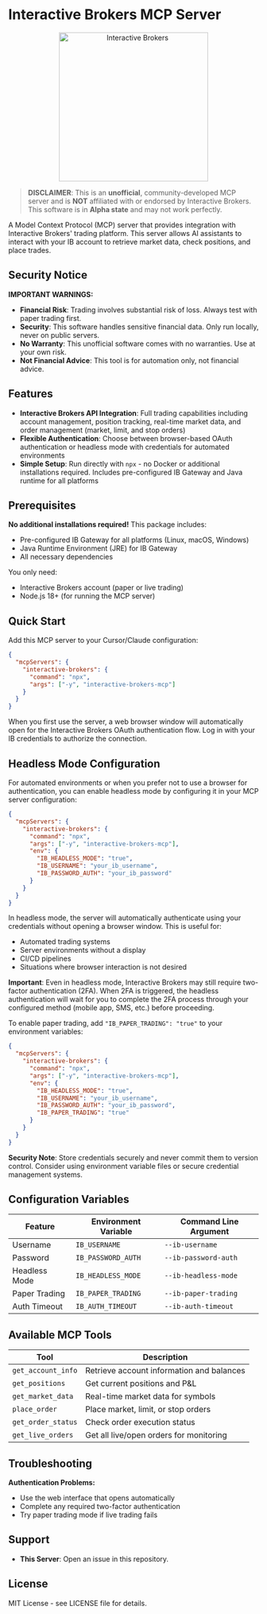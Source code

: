 # Interactive Brokers MCP Server

<div align="center">
<img src="https://www.interactivebrokers.com/images/web/logos/ib-logo-text-black.svg" alt="Interactive Brokers" width="300">
</div>

> **DISCLAIMER**: This is an **unofficial**, community-developed MCP server
> and is **NOT** affiliated with or endorsed by Interactive Brokers. This
> software is in **Alpha state** and may not work perfectly.

A Model Context Protocol (MCP) server that provides integration with Interactive
Brokers' trading platform. This server allows AI assistants to interact with
your IB account to retrieve market data, check positions, and place trades.

## Security Notice

**IMPORTANT WARNINGS:**

- **Financial Risk**: Trading involves substantial risk of loss. Always test
  with paper trading first.
- **Security**: This software handles sensitive financial data. Only run
  locally, never on public servers.
- **No Warranty**: This unofficial software comes with no warranties. Use at
  your own risk.
- **Not Financial Advice**: This tool is for automation only, not financial
  advice.

## Features

- **Interactive Brokers API Integration**: Full trading capabilities including account management, position tracking, real-time market data, and order management (market, limit, and stop orders)
- **Flexible Authentication**: Choose between browser-based OAuth authentication or headless mode with credentials for automated environments
- **Simple Setup**: Run directly with `npx` - no Docker or additional installations required. Includes pre-configured IB Gateway and Java runtime for all platforms

## Prerequisites

**No additional installations required!** This package includes:

- Pre-configured IB Gateway for all platforms (Linux, macOS, Windows)
- Java Runtime Environment (JRE) for IB Gateway
- All necessary dependencies

You only need:

- Interactive Brokers account (paper or live trading)
- Node.js 18+ (for running the MCP server)

## Quick Start

Add this MCP server to your Cursor/Claude configuration:

```json
{
  "mcpServers": {
    "interactive-brokers": {
      "command": "npx",
      "args": ["-y", "interactive-brokers-mcp"]
    }
  }
}
```

When you first use the server, a web browser window will automatically open for
the Interactive Brokers OAuth authentication flow. Log in with your IB
credentials to authorize the connection.

## Headless Mode Configuration

For automated environments or when you prefer not to use a browser for
authentication, you can enable headless mode by configuring it in your MCP
server configuration:

```json
{
  "mcpServers": {
    "interactive-brokers": {
      "command": "npx",
      "args": ["-y", "interactive-brokers-mcp"],
      "env": {
        "IB_HEADLESS_MODE": "true",
        "IB_USERNAME": "your_ib_username",
        "IB_PASSWORD_AUTH": "your_ib_password"
      }
    }
  }
}

```

In headless mode, the server will automatically authenticate using your
credentials without opening a browser window. This is useful for:

- Automated trading systems
- Server environments without a display
- CI/CD pipelines
- Situations where browser interaction is not desired

**Important**: Even in headless mode, Interactive Brokers may still require
two-factor authentication (2FA). When 2FA is triggered, the headless
authentication will wait for you to complete the 2FA process through your
configured method (mobile app, SMS, etc.) before proceeding.

To enable paper trading, add `"IB_PAPER_TRADING": "true"` to your environment variables:

```json
{
  "mcpServers": {
    "interactive-brokers": {
      "command": "npx",
      "args": ["-y", "interactive-brokers-mcp"],
      "env": {
        "IB_HEADLESS_MODE": "true",
        "IB_USERNAME": "your_ib_username",
        "IB_PASSWORD_AUTH": "your_ib_password",
        "IB_PAPER_TRADING": "true"
      }
    }
  }
}
```

**Security Note**: Store credentials securely and never commit them to version
control. Consider using environment variable files or secure credential
management systems.

## Configuration Variables

| Feature | Environment Variable | Command Line Argument |
|---------|---------------------|----------------------|
| Username | `IB_USERNAME` | `--ib-username` |
| Password | `IB_PASSWORD_AUTH` | `--ib-password-auth` |
| Headless Mode | `IB_HEADLESS_MODE` | `--ib-headless-mode` |
| Paper Trading | `IB_PAPER_TRADING` | `--ib-paper-trading` |
| Auth Timeout | `IB_AUTH_TIMEOUT` | `--ib-auth-timeout` |

## Available MCP Tools

| Tool               | Description                               |
| ------------------ | ----------------------------------------- |
| `get_account_info` | Retrieve account information and balances |
| `get_positions`    | Get current positions and P&L             |
| `get_market_data`  | Real-time market data for symbols         |
| `place_order`      | Place market, limit, or stop orders       |
| `get_order_status` | Check order execution status              |
| `get_live_orders`  | Get all live/open orders for monitoring   |

## Troubleshooting

**Authentication Problems:**

- Use the web interface that opens automatically
- Complete any required two-factor authentication
- Try paper trading mode if live trading fails

## Support

- **This Server**: Open an issue in this repository.

## License

MIT License - see LICENSE file for details.
